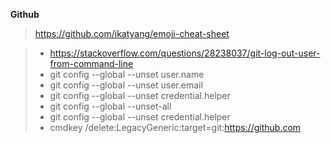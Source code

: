 **Github**

> https://github.com/ikatyang/emoji-cheat-sheet

> - https://stackoverflow.com/questions/28238037/git-log-out-user-from-command-line
> - git config --global --unset user.name
> - git config --global --unset user.email
> - git config --global --unset credential.helper
> - git config --global --unset-all
> - git config --global --unset credential.helper
> - cmdkey /delete:LegacyGeneric:target=git:https://github.com
